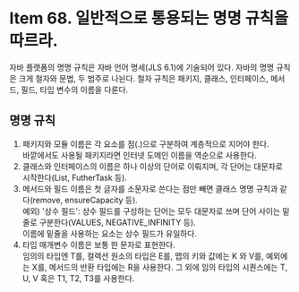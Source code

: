 # Item 68. 일반적으로 통용되는 명명 규칙을 따르라.
자바 플랫폼의 명명 규칙은 자바 언어 명세(JLS 6.1)에 기술되어 있다. 
자바의 명명 규칙은 크게 철자와 문법, 두 범주로 나뉜다.
철자 규칙은 패키지, 클래스, 인터페이스, 메서드, 필드, 타입 변수의 이름을 다룬다. 

## 명명 규칙
1. 패키지와 모듈 이름은 각 요소를 점(.)으로 구분하여 계층적으로 지어야 한다.<br>바깥에서도 사용될 패키지라면 인터넷 도메인 이름을 역순으로 사용한다.
2. 클래스와 인터페이스의 이름은 하나 이상의 단어로 이뤄지며, 각 단어는 대문자로 시작한다(List, FutherTask 등). 
3. 메서드와 필드 이름은 첫 글자를 소문자로 쓴다는 점만 빼면 클래스 명명 규칙과 같다(remove, ensureCapacity 등). <br>예외) '상수 필드': 상수 필드를 구성하는 단어는 모두 대문자로 쓰며 단어 사이는 밑줄로 구분한다(VALUES, NEGATIVE_INFINITY 등).<br>이름에 밑줄을 사용하는 요소는 상수 필드가 유일하다.
4. 타입 매개변수 이름은 보통 한 문자로 표현한다.<br>임의의 타입엔 T를, 컬렉션 원소의 타입은 E를, 맵의 키와 값에는 K 와 V를, 예외에는 X를, 메서드의 반환 타입에는 R을 사용한다. 그 외에 임의 타입의 시퀀스에는 T, U, V 혹은 T1, T2, T3를 사용한다.